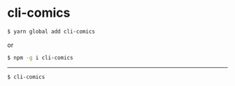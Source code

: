 # cli-comics

```bash
$ yarn global add cli-comics
```

or

```bash
$ npm -g i cli-comics
```

---

```bash
$ cli-comics
```



